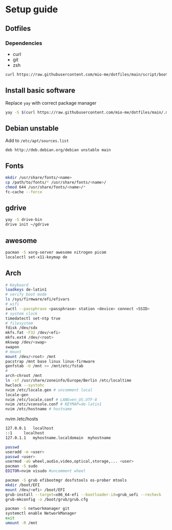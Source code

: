 # Setup guide

## Dotfiles
### Dependencies
- curl
- git
- zsh

```Bash
curl https://raw.githubusercontent.com/mio-me/dotfiles/main/script/bootstrap.sh | sh
```
## Install basic software
Replace `yay` with correct package manager
```Bash
yay -S $(curl https://raw.githubusercontent.com/mio-me/dotfiles/main/.myconf/base.txt | tr '\n' ' ')
```

## Debian unstable
Add to `/etc/apt/sources.list`
```
deb http://deb.debian.org/debian unstable main
```

## Fonts
```Bash
mkdir /usr/share/fonts/<name>
cp /path/to/fonts/* /usr/share/fonts/<name>/
chmod 644 /usr/share/fonts/<name>/*
fc-cache --force
```

## gdrive
```Bash
yay -S drive-bin
drive init ~/gdrive
```

## awesome
```Bash
pacman -S xorg-server awesome nitrogen picom
localectl set-x11-keymap de
```

## Arch
```Bash
# Keyboard
loadkeys de-latin1
# verify boot mode
ls /sys/firmware/efi/efivars
# wifi
iwctl --passphrase <passphrase> station <device> connect <SSID>
# system clock
timedatectl set-ntp true
# filesystem
fdisk /dev/sdx
mkfs.fat -F32 /dev/<efi>
mkfs.ext4 /dev/<root>
mkswap /dev/<swap>
swapon
# mount
mount /dev/<root> /mnt
pacstrap /mnt base linux linux-firmware
genfstab -U /mnt >> /mnt/etc/fstab
#
arch-chroot /mnt
ln -sf /usr/share/zoneinfo/Europe/Berlin /etc/localtime
hwclock --systohc
nvim /etc/locale.gen # uncomment local
locale-gen
nvim /etc/locale.conf # LANG=en_US.UTF-8
nvim /etc/vconsole.conf # KEYMAP=de-latin1
nvim /etc/hostname # hostname
```

nvim /etc/hosts
```Bash
127.0.0.1	localhost
::1		localhost
127.0.1.1	myhostname.localdomain	myhostname
```

```Bash
passwd
useradd -m <user>
passwd <user>
usermod -aG wheel,audio,video,optical,storage,... <user>
pacman -S sudo
EDITOR=nvim visudo #uncomment wheel
```

```Bash
pacman -S grub efibootmgr dosfstools os-prober mtools
mkdir /boot/EFI
mount /dev/<efi> /boot/EFI
grub-install --target=x86_64-efi --bootloader-id=grub_uefi --recheck
grub-mkconfig -o /boot/grub/grub.cfg
```

```Bash
pacman -S networkmanager git
systemctl enable NetworkManager
exit
umount -R /mnt
```
